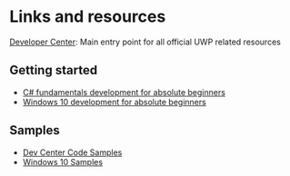 # Links and resources

[Developer Center](https://developer.microsoft.com/en-us/windows/apps/getstarted): Main entry point for all official UWP related resources

## Getting started

* [C# fundamentals development for absolute beginners](https://channel9.msdn.com/Series/C-Sharp-Fundamentals-Development-for-Absolute-Beginners)
* [Windows 10 development for absolute beginners](https://channel9.msdn.com/Series/Windows-10-development-for-absolute-beginners)

## Samples

* [Dev Center Code Samples](https://developer.microsoft.com/en-us/windows/samples)
* [Windows 10 Samples](https://github.com/Microsoft/Windows-universal-samples)
